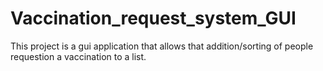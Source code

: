 # Vaccination_request_system_GUI
This project is a gui application that allows that addition/sorting of people requestion a vaccination to a list. 
